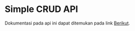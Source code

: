 # Simple CRUD API
Dokumentasi pada api ini dapat ditemukan pada link [Berikut](http://localhost:8080/docs/index.html).